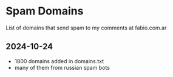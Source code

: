 # Spam Domains
List of domains that send spam to my comments at fabio.com.ar


## 2024-10-24
* 1800 domains added in domains.txt
* many of them from russian spam bots
